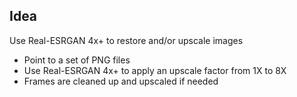 ## Idea

Use Real-ESRGAN 4x+ to restore and/or upscale images
- Point to a set of PNG files
- Use Real-ESRGAN 4x+ to apply an upscale factor from 1X to 8X
- Frames are cleaned up and upscaled if needed
